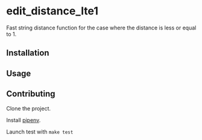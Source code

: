 # edit_distance_lte1
Fast string distance function for the case where the distance is less or equal to 1.


## Installation

## Usage

## Contributing

Clone the project.

Install [pipenv](https://github.com/pypa/pipenv).

Launch test with `make test`
